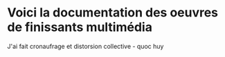 # Voici la documentation des oeuvres de finissants multimédia 
J'ai fait cronaufrage et distorsion collective - quoc huy
